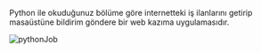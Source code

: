 Python ile okuduğunuz bölüme göre internetteki iş ilanlarını getirip masaüstüne bildirim göndere bir web kazıma uygulamasıdır. 

![pythonJob](https://github.com/furkancakmaker/Python-web-scraping-job-listing-application/assets/116164889/283efd03-01bf-4ad6-b3f7-49c9e09f82fb)
